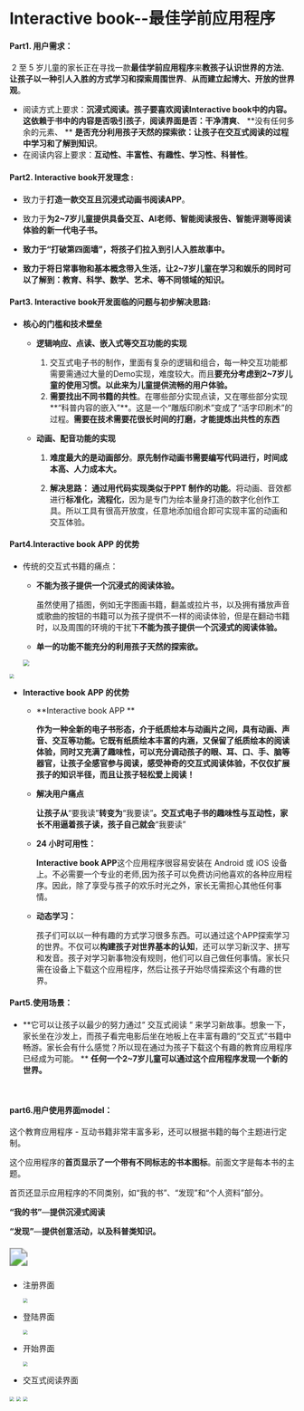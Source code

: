 

# **Interactive book**--最佳学前应用程序

#### Part1. **用户需求：**

​		2 至 5 岁儿童的家长正在寻找一款**最佳学前应用程序**来**教孩子认识世界的方法**、**让孩子以一种引人入胜的方式学习和探索周围世界**、**从而建立起博大、开放的世界观**。

- 阅读方式上要求：**沉浸式阅读。**孩子要喜欢阅读Interactive book中的内容。这依赖于**书中的内容是否吸引孩子**，**阅读界面是否：干净清爽**、 **没有任何多余的元素、  ** **是否充分利用孩子天然的探索欲：让孩子在交互式阅读的过程中学习和了解到知识**。
- 在阅读内容上要求：**互动性、丰富性、有趣性、学习性、科普性**。



#### Part2. Interactive book开发理念 :

- 致力于**打造一款交互且沉浸式动画书阅读APP**。
- 致力于**为2~7岁儿童提供具备交互、AI老师、智能阅读报告、智能评测等阅读体验的新一代电子书。**

- **致力于“打破第四面墙”，将孩子们拉入到引人入胜故事中。**

- **致力于将日常事物和基本概念带入生活，让2~7岁儿童在学习和娱乐的同时可以了解到：教育、科学、数学、艺术、等不同领域的知识。**

  



#### Part3. Interactive book开发面临的问题与初步解决思路:

- **核心的门槛和技术壁垒**

  - **逻辑响应、点读、嵌入式等交互功能的实现**

    1. 交互式电子书的制作，里面有复杂的逻辑和组合，每一种交互功能都需要需通过大量的Demo实现，难度较大。而且**要充分考虑到2~7岁儿童的使用习惯。以此来为儿童提供流畅的用户体验。**
    2. **需要找出不同书籍的共性**。在哪些部分实现点读，又在哪些部分实现**“科普内容的嵌入”**。这是一个“雕版印刷术”变成了“活字印刷术”的过程。**需要在技术需要花很长时间的打磨，才能提炼出共性的东西**

  - **动画、配音功能的实现**

    1. **难度最大的是动画部分**。**原先制作动画书需要编写代码进行，时间成本高、人力成本大。**

    2. **解决思路：** **通过用代码实现类似于PPT 制作的功能**。将动画、音效都进行**标准化，流程化**，因为是专门为绘本量身打造的数字化创作工具。所以工具有很高开放度，任意地添加组合即可实现丰富的动画和交互体验。

       

#### Part4.**Interactive book APP 的优势**

- 传统的交互式书籍的痛点：

  - **不能为孩子提供一个沉浸式的阅读体验。**

    虽然使用了插图，例如无字图画书籍，翻盖或拉片书，以及拥有播放声音或歌曲的按钮的书籍可以为孩子提供不一样的阅读体验，但是在翻动书籍时，以及周围的环境的干扰下**不能为孩子提供一个沉浸式的阅读体验。**

  - **单一的功能不能充分的利用孩子天然的探索欲。**

  <img src="/home/gongna/图片/in.jpg" style="zoom: 67%;" />	

<img src="/home/gongna/图片/4.jpeg" style="zoom: 50%;" />



- **Interactive book APP 的优势**

  - **Interactive book APP ** 

    **作为一种全新的电子书形态，介于纸质绘本与动画片之间，具有动画、声音、交互等功能。它既有纸质绘本丰富的内涵，又保留了纸质绘本的阅读体验，同时又充满了趣味性，可以充分调动孩子的眼、耳、口、手、脑等器官，让孩子全感官参与阅读，感受神奇的交互式阅读体验，不仅仅扩展孩子的知识半径，而且让孩子轻松爱上阅读！**

  - **解决用户痛点**

    **让孩子从**“要我读”**转变为**“我要读”**。交互式电子书的趣味性与互动性，家长不用逼着孩子读，孩子自己就会**“我要读”

  - **24 小时可用性：**

    **Interactive book APP**这个应用程序很容易安装在 Android 或 iOS 设备上。不必需要一个专业的老师,因为孩子可以免费访问他喜欢的各种应用程序。因此，除了享受与孩子的欢乐时光之外，家长无需担心其他任何事情。

  - **动态学习：**

    孩子们可以以一种有趣的方式学习很多东西。可以通过这个APP探索学习的世界。不仅可以**构建孩子对世界基本的认知**，还可以学习新汉字、拼写和发音。孩子对学习新事物没有规则，他们可以自己做任何事情。家长只需在设备上下载这个应用程序，然后让孩子开始尽情探索这个有趣的世界。



#### Part5.使用场景：

- **它可以让孩子以最少的努力通过“ 交互式阅读 “ 来学习新故事。想象一下，家长坐在沙发上，而孩子看完电影后坐在地板上在丰富有趣的“交互式“书籍中畅游。家长会有什么感觉？所以现在通过为孩子下载这个有趣的教育应用程序已经成为可能。 ** **任何一个2~7岁儿童可以通过这个应用程序发现一个新的世界。**

​		

#### part6.用户使用界面model：

这个教育应用程序 - 互动书籍非常丰富多彩，还可以根据书籍的每个主题进行定制。

这个应用程序的**首页显示了一个带有不同标志的书本图标**。前面文字是每本书的主题。

首页还显示应用程序的不同类别，如“我的书”、“发现”和“个人资料”部分。

**“我的书”**—**提供沉浸式阅读**

**“发现”**—**提供创意活动，以及科普类知识。**

##### <img src="/home/gongna/图片/2021-10-19_17-47.png" style="zoom:200%;" />

- 注册界面

  <img src="/home/gongna/图片/re.png" style="zoom:50%;" />

- 登陆界面

  <img src="/home/gongna/图片/re2.png" style="zoom:50%;" />

- 开始界面

  <img src="/home/gongna/图片/s.png" style="zoom:50%;" />

- 交互式阅读界面

<img src="/home/gongna/图片/se.png" style="zoom:50%;" />

<img src="/home/gongna/图片/th.png" style="zoom:50%;" />

<img src="/home/gongna/图片/2.png" style="zoom:50%;" />

